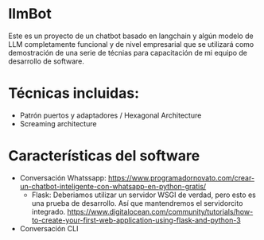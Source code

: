 # llmBot

Este es un proyecto de un chatbot basado en langchain y algún modelo de LLM completamente funcional y de nivel empresarial que se utilizará como demostración de una serie de técnias para capacitación de mi equipo de desarrollo de software.

# Técnicas incluidas:
* Patrón puertos y adaptadores / Hexagonal Architecture
* Screaming architecture


# Características del software
* Conversación Whatssapp: https://www.programadornovato.com/crear-un-chatbot-inteligente-con-whatsapp-en-python-gratis/
    * Flask: Deberiamos utilizar un servidor WSGI de verdad, pero esto es una prueba de desarrollo. Así que mantendremos el servidorcito integrado. https://www.digitalocean.com/community/tutorials/how-to-create-your-first-web-application-using-flask-and-python-3
* Conversación CLI

